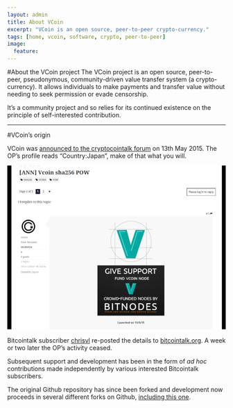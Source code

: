 ```yaml
---
layout: admin
title: About VCoin
excerpt: "VCoin is an open source, peer-to-peer crypto-currency."
tags: [home, vcoin, software, crypto, peer-to-peer]
image:
  feature:
---
```

#About the VCoin project
The VCoin project is an open source, peer-to-peer, pseudonymous, community-driven value transfer system (a crypto-currency). It allows individuals to make payments and transfer value without needing to seek permission or evade censorship.

It’s a community project and so relies for its continued existence on the principle of self-interested contribution. 

---

#VCoin’s origin

VCoin was [announced to the cryptocointalk forum](https://cryptocointalk.com/topic/38482-ann-vcoin-sha256-pow/) on 13th May 2015. The OP’s profile reads “Country:Japan”, make of that what you will.

![Image](/assets/images/graphics/cryptocointalk-ann.png)

Bitcointalk subscriber [chrisvl](https://bitcointalk.org/index.php?action=profile;u=361013) re-posted the details to [bitcointalk.org](https://bitcointalk.org/index.php?topic=1059746.0). A week or two later the OP’s activity ceased.

Subsequent support and development has been in the form of *ad hoc* contributions made independently by various interested Bitcointalk subscribers.

The original Github repository has since been forked and development now proceeds in several different forks on Github, [including this one](https://github.com/vcoin-project).


